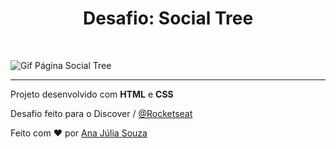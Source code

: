 <h1 align="center">Desafio: Social Tree</h1><br>

![Gif Página Social Tree](https://user-images.githubusercontent.com/82847509/146057251-6b1aac86-f6b3-4c0c-9816-432fa6a93a37.gif)

---------------

Projeto desenvolvido com __HTML__ e __CSS__

Desafio feito para o Discover / [@Rocketseat](https://github.com/Rocketseat)

Feito com :heart: por [Ana Júlia Souza](https://github.com/AJuliaSouza)
